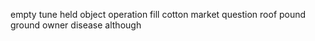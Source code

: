 empty tune held object operation fill cotton market question roof pound ground owner disease although